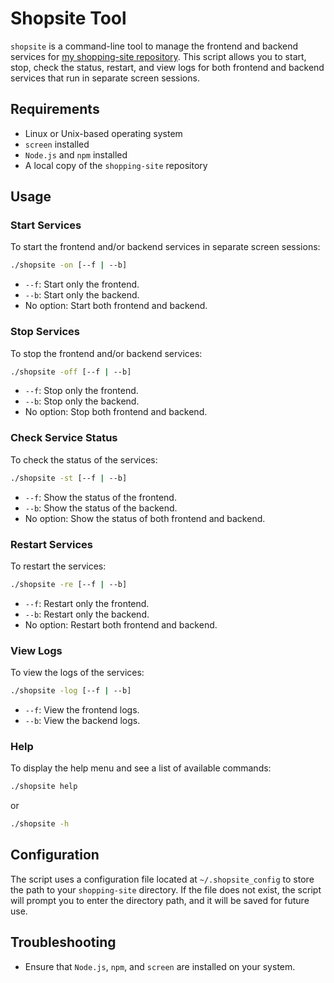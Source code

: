 # Shopsite Tool

`shopsite` is a command-line tool to manage the frontend and backend services for [my shopping-site repository](https://github.com/rayhuang2006/shopping-site). This script allows you to start, stop, check the status, restart, and view logs for both frontend and backend services that run in separate screen sessions.

## Requirements

- Linux or Unix-based operating system
- `screen` installed
- `Node.js` and `npm` installed
- A local copy of the `shopping-site` repository

## Usage

### Start Services

To start the frontend and/or backend services in separate screen sessions:

```bash
./shopsite -on [--f | --b]
```

- `--f`: Start only the frontend.
- `--b`: Start only the backend.
- No option: Start both frontend and backend.

### Stop Services

To stop the frontend and/or backend services:

```bash
./shopsite -off [--f | --b]
```

- `--f`: Stop only the frontend.
- `--b`: Stop only the backend.
- No option: Stop both frontend and backend.

### Check Service Status

To check the status of the services:

```bash
./shopsite -st [--f | --b]
```

- `--f`: Show the status of the frontend.
- `--b`: Show the status of the backend.
- No option: Show the status of both frontend and backend.

### Restart Services

To restart the services:

```bash
./shopsite -re [--f | --b]
```

- `--f`: Restart only the frontend.
- `--b`: Restart only the backend.
- No option: Restart both frontend and backend.

### View Logs

To view the logs of the services:

```bash
./shopsite -log [--f | --b]
```

- `--f`: View the frontend logs.
- `--b`: View the backend logs.

### Help

To display the help menu and see a list of available commands:

```bash
./shopsite help
```

or

```bash
./shopsite -h
```

## Configuration

The script uses a configuration file located at `~/.shopsite_config` to store the path to your `shopping-site` directory. If the file does not exist, the script will prompt you to enter the directory path, and it will be saved for future use.

## Troubleshooting

- Ensure that `Node.js`, `npm`, and `screen` are installed on your system.
